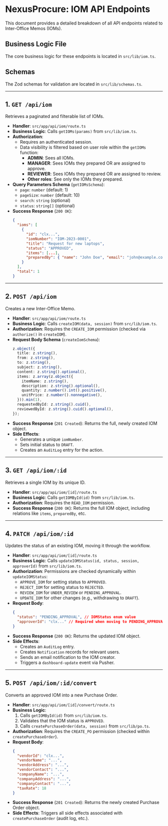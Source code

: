 # NexusProcure: IOM API Endpoints

This document provides a detailed breakdown of all API endpoints related to Inter-Office Memos (IOMs).

## Business Logic File
The core business logic for these endpoints is located in `src/lib/iom.ts`.

## Schemas
The Zod schemas for validation are located in `src/lib/schemas.ts`.

---

## 1. `GET /api/iom`

Retrieves a paginated and filterable list of IOMs.

*   **Handler**: `src/app/api/iom/route.ts`
*   **Business Logic**: Calls `getIOMs(params)` from `src/lib/iom.ts`.
*   **Authorization**:
    *   Requires an authenticated session.
    *   Data visibility is filtered based on user role within the `getIOMs` function:
        *   **ADMIN**: Sees all IOMs.
        *   **MANAGER**: Sees IOMs they prepared OR are assigned to approve.
        *   **REVIEWER**: Sees IOMs they prepared OR are assigned to review.
        *   **Other roles**: See only the IOMs they prepared.
*   **Query Parameters Schema** (`getIOMsSchema`):
    *   `page`: `number` (default: 1)
    *   `pageSize`: `number` (default: 10)
    *   `search`: `string` (optional)
    *   `status`: `string[]` (optional)
*   **Success Response** (`200 OK`):
    ```json
    {
      "ioms": [
        {
          "id": "clx...",
          "iomNumber": "IOM-2023-0001",
          "title": "Request for new laptops",
          "status": "APPROVED",
          "items": [...],
          "preparedBy": { "name": "John Doe", "email": "john@example.com" }
        }
      ],
      "total": 1
    }
    ```

---

## 2. `POST /api/iom`

Creates a new Inter-Office Memo.

*   **Handler**: `src/app/api/iom/route.ts`
*   **Business Logic**: Calls `createIOM(data, session)` from `src/lib/iom.ts`.
*   **Authorization**: Requires the `CREATE_IOM` permission (checked via `authorize()` in `createIOM`).
*   **Request Body Schema** (`createIomSchema`):
    ```typescript
    z.object({
      title: z.string(),
      from: z.string(),
      to: z.string(),
      subject: z.string(),
      content: z.string().optional(),
      items: z.array(z.object({
        itemName: z.string(),
        description: z.string().optional(),
        quantity: z.number().int().positive(),
        unitPrice: z.number().nonnegative(),
      })).min(1),
      requestedById: z.string().cuid(),
      reviewedById: z.string().cuid().optional(),
    });
    ```
*   **Success Response** (`201 Created`): Returns the full, newly created IOM object.
*   **Side Effects**:
    *   Generates a unique `iomNumber`.
    *   Sets initial status to `DRAFT`.
    *   Creates an `AuditLog` entry for the action.

---

## 3. `GET /api/iom/:id`

Retrieves a single IOM by its unique ID.

*   **Handler**: `src/app/api/iom/[id]/route.ts`
*   **Business Logic**: Calls `getIOMById(id)` from `src/lib/iom.ts`.
*   **Authorization**: Requires the `READ_IOM` permission.
*   **Success Response** (`200 OK`): Returns the full IOM object, including relations like `items`, `preparedBy`, etc.

---

## 4. `PATCH /api/iom/:id`

Updates the status of an existing IOM, moving it through the workflow.

*   **Handler**: `src/app/api/iom/[id]/route.ts`
*   **Business Logic**: Calls `updateIOMStatus(id, status, session, approverId)` from `src/lib/iom.ts`.
*   **Authorization**: Permissions are checked dynamically within `updateIOMStatus`:
    *   `APPROVE_IOM` for setting status to `APPROVED`.
    *   `REJECT_IOM` for setting status to `REJECTED`.
    *   `REVIEW_IOM` for `UNDER_REVIEW` or `PENDING_APPROVAL`.
    *   `UPDATE_IOM` for other changes (e.g., withdrawing to `DRAFT`).
*   **Request Body**:
    ```json
    {
      "status": "PENDING_APPROVAL", // IOMStatus enum value
      "approverId": "clx..." // Required when moving to PENDING_APPROVAL
    }
    ```
*   **Success Response** (`200 OK`): Returns the updated IOM object.
*   **Side Effects**:
    *   Creates an `AuditLog` entry.
    *   Creates `Notification` records for relevant users.
    *   Sends an email notification to the IOM creator.
    *   Triggers a `dashboard-update` event via Pusher.

---

## 5. `POST /api/iom/:id/convert`

Converts an approved IOM into a new Purchase Order.

*   **Handler**: `src/app/api/iom/[id]/convert/route.ts`
*   **Business Logic**:
    1.  Calls `getIOMById(id)` from `src/lib/iom.ts`.
    2.  Validates that the IOM status is `APPROVED`.
    3.  Calls `createPurchaseOrder(data, session)` from `src/lib/po.ts`.
*   **Authorization**: Requires the `CREATE_PO` permission (checked within `createPurchaseOrder`).
*   **Request Body**:
    ```json
    {
      "vendorId": "clx...",
      "vendorName": "...",
      "vendorAddress": "...",
      "vendorContact": "...",
      "companyName": "...",
      "companyAddress": "...",
      "companyContact": "...",
      "taxRate": 18
    }
    ```
*   **Success Response** (`201 Created`): Returns the newly created Purchase Order object.
*   **Side Effects**: Triggers all side effects associated with `createPurchaseOrder` (audit log, etc.).
